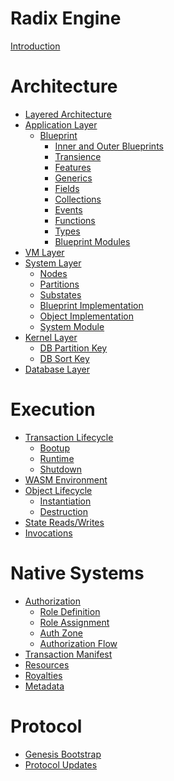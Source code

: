 # Radix Engine

[Introduction](README.md)

# Architecture

- [Layered Architecture](architecture/layers.md)
- [Application Layer](architecture/application/README.md)
  - [Blueprint](architecture/application/blueprint/README.md)
    - [Inner and Outer Blueprints](architecture/application/blueprint/inner_outer.md)
    - [Transience](architecture/application/blueprint/transience.md)
    - [Features](architecture/application/blueprint/features.md)
    - [Generics](architecture/application/blueprint/generics.md)
    - [Fields](architecture/application/blueprint/fields.md)
    - [Collections](architecture/application/blueprint/collections.md)
    - [Events](architecture/application/blueprint/events.md)
    - [Functions](architecture/application/blueprint/functions.md)
    - [Types](architecture/application/blueprint/types.md)
    - [Blueprint Modules](architecture/application/blueprint/blueprint_modules.md)
- [VM Layer](architecture/vm/README.md)
- [System Layer](architecture/system/README.md)
  - [Nodes]()
  - [Partitions]()
  - [Substates]()
  - [Blueprint Implementation]()
  - [Object Implementation]()
  - [System Module]()
- [Kernel Layer](architecture/kernel/README.md)
  - [DB Partition Key]()
  - [DB Sort Key]()
- [Database Layer](architecture/database/README.md)

# Execution

- [Transaction Lifecycle](execution/lifecycle.md)
  - [Bootup](execution/bootup.md)
  - [Runtime]()
  - [Shutdown](execution/shutdown.md)
- [WASM Environment](execution/wasm_environment.md)
- [Object Lifecycle]()
  - [Instantiation]()
  - [Destruction]()
- [State Reads/Writes]()
- [Invocations]()

# Native Systems

- [Authorization](native/access_control/README)
  - [Role Definition](native/access_control/role_definition.md)
  - [Role Assignment](native/access_control/role_assignment.md)
  - [Auth Zone](native/access_control/authzone.md)
  - [Authorization Flow](native/access_control/authorization.md)
- [Transaction Manifest]()
- [Resources]()
- [Royalties]()
- [Metadata]()

# Protocol
- [Genesis Bootstrap]()
- [Protocol Updates]()
 